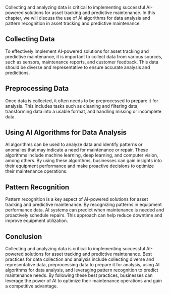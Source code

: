 
Collecting and analyzing data is critical to implementing successful AI-powered solutions for asset tracking and predictive maintenance. In this chapter, we will discuss the use of AI algorithms for data analysis and pattern recognition in asset tracking and predictive maintenance.

Collecting Data
---------------

To effectively implement AI-powered solutions for asset tracking and predictive maintenance, it is important to collect data from various sources, such as sensors, maintenance reports, and customer feedback. This data should be diverse and representative to ensure accurate analysis and predictions.

Preprocessing Data
------------------

Once data is collected, it often needs to be preprocessed to prepare it for analysis. This includes tasks such as cleaning and filtering data, transforming data into a usable format, and handling missing or incomplete data.

Using AI Algorithms for Data Analysis
-------------------------------------

AI algorithms can be used to analyze data and identify patterns or anomalies that may indicate a need for maintenance or repair. These algorithms include machine learning, deep learning, and computer vision, among others. By using these algorithms, businesses can gain insights into their equipment performance and make proactive decisions to optimize their maintenance operations.

Pattern Recognition
-------------------

Pattern recognition is a key aspect of AI-powered solutions for asset tracking and predictive maintenance. By recognizing patterns in equipment performance data, AI systems can predict when maintenance is needed and proactively schedule repairs. This approach can help reduce downtime and improve equipment utilization.

Conclusion
----------

Collecting and analyzing data is critical to implementing successful AI-powered solutions for asset tracking and predictive maintenance. Best practices for data collection and analysis include collecting diverse and representative data, preprocessing data to prepare it for analysis, using AI algorithms for data analysis, and leveraging pattern recognition to predict maintenance needs. By following these best practices, businesses can leverage the power of AI to optimize their maintenance operations and gain a competitive advantage.

